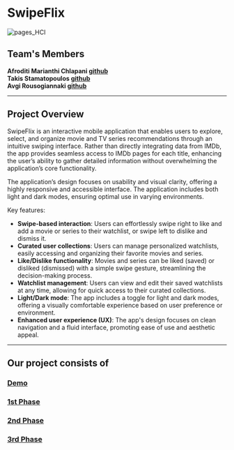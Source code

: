 # SwipeFlix

![pages_HCI](https://github.com/user-attachments/assets/dba003f3-8915-466f-9e87-7cd650929a89)

## Team's Members

**Afroditi Marianthi Chlapani [github](https://github.com/aphrochl)**  
 **Takis Stamatopoulos [github](https://github.com/ntua-el20096)**   
**Avgi Rousogiannaki [github](https://github.com/AvgiRouc)**  

---
## Project Overview

SwipeFlix is an interactive mobile application that enables users to explore, select, and organize movie and TV series recommendations through an intuitive swiping interface. Rather than directly integrating data from IMDb, the app provides seamless access to IMDb pages for each title, enhancing the user’s ability to gather detailed information without overwhelming the application’s core functionality. 

The application’s design focuses on usability and visual clarity, offering a highly responsive and accessible interface. The application includes both light and dark modes, ensuring optimal use in varying environments.

Key features:
- **Swipe-based interaction**: Users can effortlessly swipe right to like and add a movie or series to their watchlist, or swipe left to dislike and dismiss it.
- **Curated user collections**: Users can manage personalized watchlists, easily accessing and organizing their favorite movies and series.
- **Like/Dislike functionality**: Movies and series can be liked (saved) or disliked (dismissed) with a simple swipe gesture, streamlining the decision-making process.
- **Watchlist management**: Users can view and edit their saved watchlists at any time, allowing for quick access to their curated collections.
- **Light/Dark mode**: The app includes a toggle for light and dark modes, offering a visually comfortable experience based on user preference or environment.
- **Enhanced user experience (UX)**: The app's design focuses on clean navigation and a fluid interface, promoting ease of use and aesthetic appeal.

---

## Our project consists of

### [Demo](https://github.com/ntua-el20889/SwipeFlix/tree/main/Demo)
### [1st Phase](https://github.com/ntua-el20889/SwipeFlix/tree/main/Phase1)
### [2nd Phase](https://github.com/ntua-el20889/SwipeFlix/tree/main/Phase2)
### [3rd Phase](https://github.com/ntua-el20889/SwipeFlix/tree/main/Phase3)

